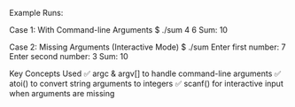 Example Runs:

Case 1: With Command-line Arguments
$ ./sum 4 6
Sum: 10

Case 2: Missing Arguments (Interactive Mode)
$ ./sum
Enter first number: 7
Enter second number: 3
Sum: 10

Key Concepts Used
✅ argc & argv[] to handle command-line arguments
✅ atoi() to convert string arguments to integers
✅ scanf() for interactive input when arguments are missing
